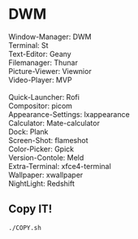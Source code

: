 # DWM


Window-Manager: DWM <br> 
Terminal: St <br>
Text-Editor: Geany <br>
Filemanager: Thunar <br>
Picture-Viewer: Viewnior <br>
Video-Player: MVP <br>
<br>
Quick-Launcher: Rofi <br>
Compositor: picom <br>
Appearance-Settings: lxappearance <br>
Calculator: Mate-calculator <br>
Dock: Plank <br>
Screen-Shot: flameshot <br>
Color-Picker: Gpick <br>
Version-Contole: Meld <br>
Extra-Terminal: xfce4-terminal <br>
Wallpaper: xwallpaper <br>
NightLight: Redshift <br>


## Copy IT!
```
./COPY.sh
```
